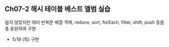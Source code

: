 ## Ch07-2 해시 테이블 베스트 앨범 실습

쉽지 않았지만 여러 반복문 배열 객체, reduce, sort, forEach, filter, shift, push 등을 총 동원하여 구현

- 5/19 (목) 구현
